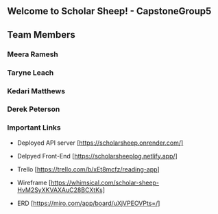 ## Welcome to Scholar Sheep! - CapstoneGroup5

## Team Members

### Meera Ramesh

### Taryne Leach

### Kedari Matthews

### Derek Peterson

### Important Links

- Deployed API server [https://scholarsheep.onrender.com/]
- Delpyed Front-End [https://scholarsheeplog.netlify.app/]

- Trello [https://trello.com/b/xEt8mcfz/reading-app]
- Wireframe [https://whimsical.com/scholar-sheep-HvM2SyXKVAXAuC28BCXtKs]
- ERD [https://miro.com/app/board/uXjVPEOVPts=/]
